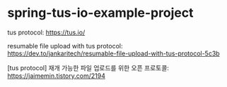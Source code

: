 # spring-tus-io-example-project

tus protocol: https://tus.io/

resumable file upload with tus protocol: https://dev.to/jankaritech/resumable-file-upload-with-tus-protocol-5c3b

[tus protocol] 재개 가능한 파일 업로드를 위한 오픈 프로토콜: https://jaimemin.tistory.com/2194
